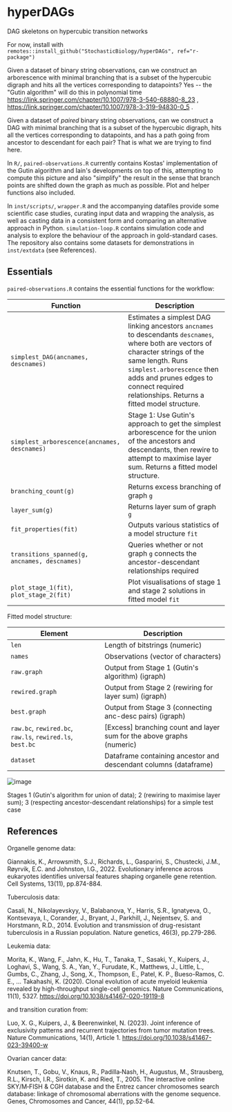 # hyperDAGs
DAG skeletons on hypercubic transition networks

For now, install with `remotes::install_github("StochasticBiology/hyperDAGs", ref="r-package")`

Given a dataset of binary string observations, can we construct an arborescence with minimal branching that is a subset of the hypercubic digraph and hits all the vertices corresponding to datapoints? Yes -- the "Gutin algorithm" will do this in polynomial time https://link.springer.com/chapter/10.1007/978-3-540-68880-8_23 , https://link.springer.com/chapter/10.1007/978-3-319-94830-0_5 .

Given a dataset of *paired* binary string observations, can we construct a DAG with minimal branching that is a subset of the hypercubic digraph, hits all the vertices corresponding to datapoints, and has a path going from ancestor to descendant for each pair? That is what we are trying to find here. 

In `R/`, `paired-observations.R` currently contains Kostas' implementation of the Gutin algorithm and Iain's developments on top of this, attempting to compute this picture and also "simplify" the result in the sense that branch points are shifted down the graph as much as possible. Plot and helper functions also included. 

In `inst/scripts/`, `wrapper.R` and the accompanying datafiles provide some scientific case studies, curating input data and wrapping the analysis, as well as casting data in a consistent form and comparing an alternative approach in Python. `simulation-loop.R` contains simulation code and analysis to explore the behaviour of the approach in gold-standard cases. The repository also contains some datasets for demonstrations in `inst/extdata` (see References).

Essentials
----

`paired-observations.R` contains the essential functions for the workflow:

| Function | Description |
| ----|-----|
| `simplest_DAG(ancnames, descnames)` | Estimates a simplest DAG linking ancestors `ancnames` to descendants `descnames`, where both are vectors of character strings of the same length. Runs `simplest.arborescence` then adds and prunes edges to connect required relationships. Returns a fitted model structure. |
| `simplest_arborescence(ancnames, descnames)` | Stage 1: Use Gutin's approach to get the simplest arborescence for the union of the ancestors and descendants, then rewire to attempt to maximise layer sum. Returns a fitted model structure. |
| `branching_count(g)` | Returns excess branching of graph `g` |
| `layer_sum(g)` | Returns layer sum of graph `g` |
| `fit_properties(fit)` | Outputs various statistics of a model structure `fit` |
| `transitions_spanned(g, ancnames, descnames)` | Queries whether or not graph `g` connects the ancestor-descendant relationships required |
| `plot_stage_1(fit)`, `plot_stage_2(fit)` | Plot visualisations of stage 1 and stage 2 solutions in fitted model `fit` |

Fitted model structure:

| Element | Description |
|-----|-----|
| `len` | Length of bitstrings (numeric) |
| `names` | Observations (vector of characters) |
| `raw.graph` | Output from Stage 1 (Gutin's algorithm) (igraph) |
| `rewired.graph` | Output from Stage 2 (rewiring for layer sum) (igraph) |
| `best.graph` | Output from Stage 3 (connecting anc-desc pairs) (igraph) |
| `raw.bc`, `rewired.bc`, `raw.ls`, `rewired.ls`, `best.bc` | [Excess] branching count and layer sum for the above graphs (numeric) |
| `dataset` | Dataframe containing ancestor and descendant columns (dataframe) |

![image](https://github.com/user-attachments/assets/f5a743cc-84fb-4cb8-a536-5c64e69bf199)

Stages 1 (Gutin's algorithm for union of data); 2 (rewiring to maximise layer sum); 3 (respecting ancestor-descendant relationships) for a simple test case


References
-----

Organelle genome data:

Giannakis, K., Arrowsmith, S.J., Richards, L., Gasparini, S., Chustecki, J.M., Røyrvik, E.C. and Johnston, I.G., 2022. Evolutionary inference across eukaryotes identifies universal features shaping organelle gene retention. Cell Systems, 13(11), pp.874-884.

Tuberculosis data:

Casali, N., Nikolayevskyy, V., Balabanova, Y., Harris, S.R., Ignatyeva, O., Kontsevaya, I., Corander, J., Bryant, J., Parkhill, J., Nejentsev, S. and Horstmann, R.D., 2014. Evolution and transmission of drug-resistant tuberculosis in a Russian population. Nature genetics, 46(3), pp.279-286.

Leukemia data:

Morita, K., Wang, F., Jahn, K., Hu, T., Tanaka, T., Sasaki, Y., Kuipers, J., Loghavi, S., Wang, S. A., Yan, Y., Furudate, K., Matthews, J., Little, L., Gumbs, C., Zhang, J., Song, X., Thompson, E., Patel, K. P., Bueso-Ramos, C. E., … Takahashi, K. (2020). Clonal evolution of acute myeloid leukemia revealed by high-throughput single-cell genomics. Nature Communications, 11(1), 5327. https://doi.org/10.1038/s41467-020-19119-8

and transition curation from:

Luo, X. G., Kuipers, J., & Beerenwinkel, N. (2023). Joint inference of exclusivity patterns and recurrent trajectories from tumor mutation trees. Nature Communications, 14(1), Article 1. https://doi.org/10.1038/s41467-023-39400-w

Ovarian cancer data:

Knutsen, T., Gobu, V., Knaus, R., Padilla‐Nash, H., Augustus, M., Strausberg, R.L., Kirsch, I.R., Sirotkin, K. and Ried, T., 2005. The interactive online SKY/M‐FISH & CGH database and the Entrez cancer chromosomes search database: linkage of chromosomal aberrations with the genome sequence. Genes, Chromosomes and Cancer, 44(1), pp.52-64.



